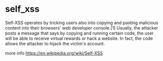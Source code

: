 # self_xss


Self-XSS operates by tricking users also into copying and pasting malicious content into their browsers' web developer console.[1] Usually, the attacker posts a message that says by copying and running certain code, the user will be able to receive virtual rewards or hack a website. In fact, the code allows the attacker to hijack the victim's account.

more info
https://en.wikipedia.org/wiki/Self-XSS
